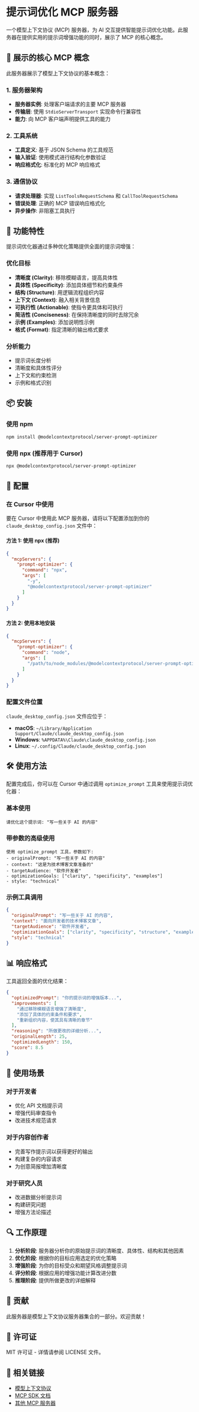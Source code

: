 # 提示词优化 MCP 服务器

一个模型上下文协议 (MCP) 服务器，为 AI 交互提供智能提示词优化功能。此服务器在提供实用的提示词增强功能的同时，展示了 MCP 的核心概念。

## 🎯 展示的核心 MCP 概念

此服务器展示了模型上下文协议的基本概念：

### 1. **服务器架构**
- **服务器实例**: 处理客户端请求的主要 MCP 服务器
- **传输层**: 使用 `StdioServerTransport` 实现命令行兼容性
- **能力**: 向 MCP 客户端声明提供工具的能力

### 2. **工具系统**
- **工具定义**: 基于 JSON Schema 的工具规范
- **输入验证**: 使用模式进行结构化参数验证
- **响应格式化**: 标准化的 MCP 响应格式

### 3. **通信协议**
- **请求处理器**: 实现 `ListToolsRequestSchema` 和 `CallToolRequestSchema`
- **错误处理**: 正确的 MCP 错误响应格式化
- **异步操作**: 非阻塞工具执行

## 🚀 功能特性

提示词优化器通过多种优化策略提供全面的提示词增强：

### 优化目标
- **清晰度 (Clarity)**: 移除模糊语言，提高具体性
- **具体性 (Specificity)**: 添加具体细节和约束条件
- **结构 (Structure)**: 用逻辑流程组织内容
- **上下文 (Context)**: 融入相关背景信息
- **可执行性 (Actionable)**: 使指令更具体和可执行
- **简洁性 (Conciseness)**: 在保持清晰度的同时去除冗余
- **示例 (Examples)**: 添加说明性示例
- **格式 (Format)**: 指定清晰的输出格式要求

### 分析能力
- 提示词长度分析
- 清晰度和具体性评分
- 上下文和约束检测
- 示例和格式识别

## 📦 安装

### 使用 npm
```bash
npm install @modelcontextprotocol/server-prompt-optimizer
```

### 使用 npx (推荐用于 Cursor)
```bash
npx @modelcontextprotocol/server-prompt-optimizer
```

## 🔧 配置

### 在 Cursor 中使用

要在 Cursor 中使用此 MCP 服务器，请将以下配置添加到你的 `claude_desktop_config.json` 文件中：

#### 方法 1: 使用 npx (推荐)
```json
{
  "mcpServers": {
    "prompt-optimizer": {
      "command": "npx",
      "args": [
        "-y",
        "@modelcontextprotocol/server-prompt-optimizer"
      ]
    }
  }
}
```

#### 方法 2: 使用本地安装
```json
{
  "mcpServers": {
    "prompt-optimizer": {
      "command": "node",
      "args": [
        "/path/to/node_modules/@modelcontextprotocol/server-prompt-optimizer/dist/index.js"
      ]
    }
  }
}
```

### 配置文件位置

`claude_desktop_config.json` 文件应位于：

- **macOS**: `~/Library/Application Support/Claude/claude_desktop_config.json`
- **Windows**: `%APPDATA%\Claude\claude_desktop_config.json`
- **Linux**: `~/.config/Claude/claude_desktop_config.json`

## 🛠️ 使用方法

配置完成后，你可以在 Cursor 中通过调用 `optimize_prompt` 工具来使用提示词优化器：

### 基本使用
```
请优化这个提示词: "写一些关于 AI 的内容"
```

### 带参数的高级使用
```
使用 optimize_prompt 工具，参数如下:
- originalPrompt: "写一些关于 AI 的内容"
- context: "这是为技术博客文章准备的"
- targetAudience: "软件开发者"
- optimizationGoals: ["clarity", "specificity", "examples"]
- style: "technical"
```

### 示例工具调用
```json
{
  "originalPrompt": "写一些关于 AI 的内容",
  "context": "面向开发者的技术博客文章",
  "targetAudience": "软件开发者",
  "optimizationGoals": ["clarity", "specificity", "structure", "examples"],
  "style": "technical"
}
```

## 📊 响应格式

工具返回全面的优化结果：

```json
{
  "optimizedPrompt": "你的提示词的增强版本...",
  "improvements": [
    "通过移除模糊语言增强了清晰度",
    "添加了具体的约束条件和要求",
    "重新组织内容，使其具有清晰的章节"
  ],
  "reasoning": "所做更改的详细分析...",
  "originalLength": 25,
  "optimizedLength": 150,
  "score": 8.5
}
```

## 🎯 使用场景

### 对于开发者
- 优化 API 文档提示词
- 增强代码审查指令
- 改进技术规范请求

### 对于内容创作者
- 完善写作提示词以获得更好的输出
- 构建复杂的内容请求
- 为创意简报增加清晰度

### 对于研究人员
- 改进数据分析提示词
- 构建研究问题
- 增强方法论描述

## 🔍 工作原理

1. **分析阶段**: 服务器分析你的原始提示词的清晰度、具体性、结构和其他因素
2. **优化阶段**: 根据你的目标应用选定的优化策略
3. **增强阶段**: 为你的目标受众和期望风格调整提示词
4. **评分阶段**: 根据应用的增强功能计算改进分数
5. **推理阶段**: 提供所做更改的详细解释

## 🤝 贡献

此服务器是模型上下文协议服务器集合的一部分。欢迎贡献！

## 📄 许可证

MIT 许可证 - 详情请参阅 LICENSE 文件。

## 🔗 相关链接

- [模型上下文协议](https://modelcontextprotocol.io)
- [MCP SDK 文档](https://github.com/modelcontextprotocol/sdk)
- [其他 MCP 服务器](https://github.com/modelcontextprotocol/servers)
